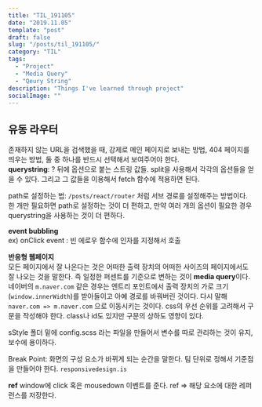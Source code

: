 ```yaml
---
title: "TIL_191105"
date: "2019.11.05"
template: "post"
draft: false
slug: "/posts/til_191105/"
category: "TIL"
tags:
  - "Project"
  - "Media Query"
  - "Qeury String"
description: "Things I've learned through project"
socialImage: ""
---
```


## **유동 라우터**

존재하지 않는 URL을 검색했을 때, 강제로 메인 페이지로 보내는 방법, 404 페이지를 띄우는 방법, 둘 중 하나를 반드시 선택해서 보여주어야 한다.  
**querystring**: ? 뒤에 옵션으로 붙는 스트링 값들. split을 사용해서 각각의 옵션들을 얻을 수 있다. 그리고 그 값들을 이용해서 fetch 함수에 적용하면 된다.

path로 설정하는 법: `/posts/react/router` 처럼 서브 경로를 설정해주는 방법이다. 한 개만 필요하면 path로 설정하는 것이 더 편하고, 만약 여러 개의 옵션이 필요한 경우 querystring을 사용하는 것이 더 편하다.

**event bubbling**  
ex) onClick event : 빈 에로우 함수에 인자를 지정해서 호출

**반응형 웹페이지**  
모든 페이지에서 잘 나온다는 것은 어떠한 출력 장치의 어떠한 사이즈의 페이지에서도 잘 나오는 것을 말한다. 즉 일정한 퍼센트를 기준으로 변하는 것이 **media query**이다.
네이버의 `m.naver.com` 같은 경우는 엔트리 포인트에서 출력 장치의 가로 크기(`window.innerWidth`)를 받아들이고 아예 경로를 바꿔버린 것이다. 다시 말해 `naver.com => m.naver.com` 으로 이동시키는 것이다.
css의 우선 순위를 고려해서 구문을 작성해야 한다. class나 id도 있지만 구문의 상하도 영향이 있다.

sStyle 폴더 밑에 config.scss 라는 파일을 만들어서 변수를 따로 관리하는 것이 유지, 보수에 용이하다.

Break Point: 화면의 구성 요소가 바뀌게 되는 순간을 말한다. 팀 단위로 정해서 기준점을 만들어야 한다.
`responsivedesign.is`

**ref**
window에 click 혹은 mousedown 이벤트를 준다. ref => 해당 요소에 대한 레퍼런스를 저장한다.
